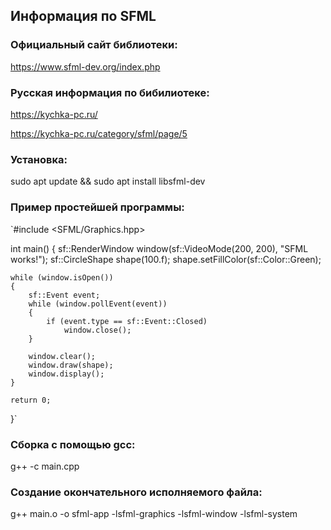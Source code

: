 ## Информация по SFML

### Официальный сайт библиотеки:

https://www.sfml-dev.org/index.php

### Русская информация по бибилиотеке:

https://kychka-pc.ru/

https://kychka-pc.ru/category/sfml/page/5

### Установка:

sudo apt update && sudo apt install libsfml-dev

### Пример простейшей программы:

`#include <SFML/Graphics.hpp>

int main()
{
    sf::RenderWindow window(sf::VideoMode(200, 200), "SFML works!");
    sf::CircleShape shape(100.f);
    shape.setFillColor(sf::Color::Green);

    while (window.isOpen())
    {
        sf::Event event;
        while (window.pollEvent(event))
        {
            if (event.type == sf::Event::Closed)
                window.close();
        }

        window.clear();
        window.draw(shape);
        window.display();
    }

    return 0;
}`


### Сборка с помощью gcc:

g++ -c main.cpp


### Создание окончательного исполняемого файла:

g++ main.o -o sfml-app -lsfml-graphics -lsfml-window -lsfml-system